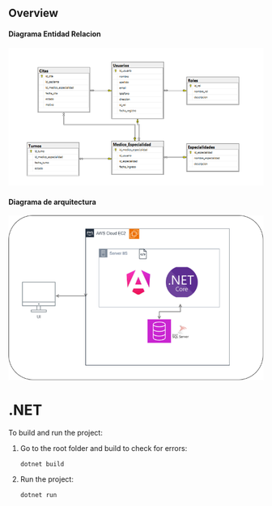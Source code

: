 ## Overview

#### Diagrama Entidad Relacion
![Overview of the platform](https://github.com/juanppl/HCI/blob/main/Assets/diagrama-er.png)

#### Diagrama de arquitectura
![Overview of the platform](https://github.com/juanppl/HCI/blob/main/Assets/arqutectura%20hci.png)

# .NET 

To build and run the project:

1. Go to the root folder and build to check for errors:

    ```console
    dotnet build
    ```

2. Run the project:

    ```console
    dotnet run
    ```

